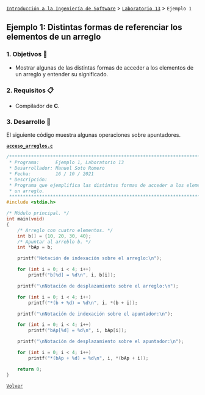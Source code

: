 [`Introducción a la Ingeniería de Software`](../../README.md) > [`Laboratorio 13`](../README.md) > `Ejemplo 1`

## Ejemplo 1: Distintas formas de referenciar los elementos de un arreglo

### 1. Objetivos :dart:

- Mostrar algunas de las distintas formas de acceder a los elementos de un arreglo y entender su significado.

### 2. Requisitos :clipboard:

- Compilador de __C__.

### 3. Desarrollo :rocket:

El siguiente código muestra algunas operaciones sobre apuntadores.

**[`acceso_arreglos.c`](codigos/acceso_arreglos.c)**

```c
/*******************************************************************************
 * Programa:      Ejemplo 1, Laboratorio 13                                    *
 * Desarrollador: Manuel Soto Romero                                           *
 * Fecha:         16 / 10 / 2021                                               *
 * Descripción:                                                                *
 * Programa que ejemplifica las distintas formas de acceder a los elementos de *
 * un arreglo.                                                                 *
 ******************************************************************************/
#include <stdio.h>

/* Módulo principal. */
int main(void)
{
    /* Arreglo con cuatro elementos. */
    int b[] = {10, 20, 30, 40};
    /* Apuntar al arreblo b. */
    int *bAp = b;

    printf("Notación de indexación sobre el arreglo:\n");

    for (int i = 0; i < 4; i++)
        printf("b[%d] = %d\n", i, b[i]);

    printf("\nNotación de desplazamiento sobre el arreglo:\n");

    for (int i = 0; i < 4; i++)
        printf("*(b + %d) = %d\n", i, *(b + i));

    printf("\nNotación de indexación sobre el apuntador:\n");

    for (int i = 0; i < 4; i++)
        printf("bAp[%d] = %d\n", i, bAp[i]);

    printf("\nNotación de desplazamiento sobre el apuntador:\n");

    for (int i = 0; i < 4; i++)
        printf("*(bAp + %d) = %d\n", i, *(bAp + i));

    return 0;
}
```

   
[`Volver`](../README.md)
